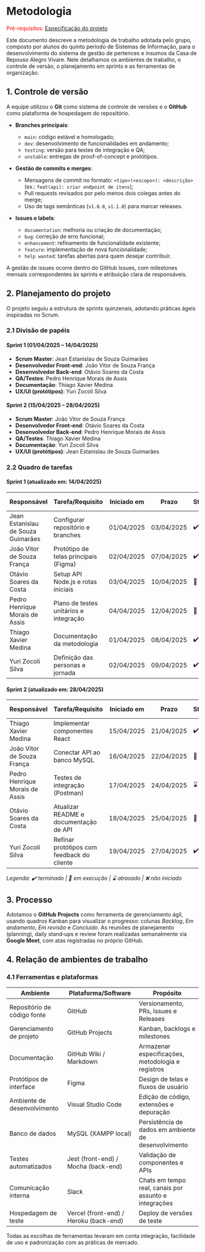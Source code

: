 # Metodologia

<span style="color:red">Pré-requisitos: <a href="02-Especificacao.md">Especificação do projeto</a></span>

Este documento descreve a metodologia de trabalho adotada pelo grupo, composto por alunos do quinto período de Sistemas de Informação, para o desenvolvimento do sistema de gestão de pertences e insumos da Casa de Repouso Alegro Vivare. Nele detalhamos os ambientes de trabalho, o controle de versão, o planejamento em sprints e as ferramentas de organização.

## 1. Controle de versão

A equipe utilizou o **Git** como sistema de controle de versões e o **GitHub** como plataforma de hospedagem do repositório.

- **Branches principais**:
  - `main`: código estável e homologado;
  - `dev`: desenvolvimento de funcionalidades em andamento;
  - `testing`: versão para testes de integração e QA;
  - `unstable`: entregas de proof-of-concept e protótipos.

- **Gestão de commits e merges**:
  - Mensagens de commit no formato: `<tipo>(<escopo>): <descrição>` (ex.: `feat(api): criar endpoint de itens`);
  - Pull requests revisados por pelo menos dois colegas antes do merge;
  - Uso de tags semânticas (`v1.0.0`, `v1.1.0`) para marcar releases.

- **Issues e labels**:
  - `documentation`: melhoria ou criação de documentação;
  - `bug`: correção de erro funcional;
  - `enhancement`: refinamento de funcionalidade existente;
  - `feature`: implementação de nova funcionalidade;
  - `help wanted`: tarefas abertas para quem desejar contribuir.

A gestão de issues ocorre dentro do GitHub Issues, com milestones mensais correspondentes às sprints e atribuição clara de responsáveis.

## 2. Planejamento do projeto

O projeto seguiu a estrutura de sprints quinzenais, adotando práticas ágeis inspiradas no Scrum.

### 2.1 Divisão de papéis

#### Sprint 1 (01/04/2025 – 14/04/2025)
- **Scrum Master**: Jean Estanislau de Souza Guimarães  
- **Desenvolvedor Front‑end**: João Vitor de Souza França  
- **Desenvolvedor Back‑end**: Otávio Soares da Costa  
- **QA/Testes**: Pedro Henrique Morais de Assis  
- **Documentação**: Thiago Xavier Medina  
- **UX/UI (protótipos)**: Yuri Zocoli Silva  

#### Sprint 2 (15/04/2025 – 28/04/2025)
- **Scrum Master**: João Vitor de Souza França  
- **Desenvolvedor Front‑end**: Otávio Soares da Costa  
- **Desenvolvedor Back‑end**: Pedro Henrique Morais de Assis  
- **QA/Testes**: Thiago Xavier Medina  
- **Documentação**: Yuri Zocoli Silva  
- **UX/UI (protótipos)**: Jean Estanislau de Souza Guimarães  

### 2.2 Quadro de tarefas

#### Sprint 1 (atualizado em: 14/04/2025)

| Responsável                         | Tarefa/Requisito                     | Iniciado em | Prazo      | Status | Terminado em |  
| ----------------------------------- | ------------------------------------ | ----------- | ---------- | ------ | ------------ |  
| Jean Estanislau de Souza Guimarães | Configurar repositório e branches    | 01/04/2025  | 03/04/2025 | ✔️     | 02/04/2025   |  
| João Vitor de Souza França         | Protótipo de telas principais (Figma)| 02/04/2025  | 07/04/2025 | ✔️     | 06/04/2025   |  
| Otávio Soares da Costa             | Setup API Node.js e rotas iniciais   | 03/04/2025  | 10/04/2025 | 📝     |              |  
| Pedro Henrique Morais de Assis     | Plano de testes unitários e integração| 04/04/2025  | 12/04/2025 | 📝     |              |  
| Thiago Xavier Medina               | Documentação da metodologia          | 01/04/2025  | 08/04/2025 | ✔️     | 07/04/2025   |  
| Yuri Zocoli Silva                  | Definição das personas e jornada     | 02/04/2025  | 09/04/2025 | ✔️     | 09/04/2025   |  

#### Sprint 2 (atualizado em: 28/04/2025)

| Responsável                         | Tarefa/Requisito                           | Iniciado em | Prazo      | Status | Terminado em |  
| ----------------------------------- | ------------------------------------------ | ----------- | ---------- | ------ | ------------ |  
| Thiago Xavier Medina         | Implementar componentes React              | 15/04/2025  | 21/04/2025 | ✔️     | 20/04/2025   |  
|  João Vitor de Souza França            | Conectar API ao banco MySQL                | 16/04/2025  | 22/04/2025 | 📝     |              |  
| Pedro Henrique Morais de Assis     | Testes de integração (Postman)             | 17/04/2025  | 24/04/2025 | ⌛     |              |  
| Otávio Soares da Costa               | Atualizar README e documentação de API     | 18/04/2025  | 25/04/2025 | 📝     |              |  
| Yuri Zocoli Silva                  | Refinar protótipos com feedback do cliente | 19/04/2025  | 27/04/2025 | ✔️     | 26/04/2025   |  

_Legenda: ✔️ terminado | 📝 em execução | ⌛ atrasado | ❌ não iniciado_

## 3. Processo

Adotamos o **GitHub Projects** como ferramenta de gerenciamento ágil, usando quadros Kanban para visualizar o progresso: colunas _Backlog_, _Em andamento_, _Em revisão_ e _Concluído_. As reuniões de planejamento (planning), daily stand‑ups e review foram realizadas semanalmente via **Google Meet**, com atas registradas no próprio GitHub.

## 4. Relação de ambientes de trabalho

### 4.1 Ferramentas e plataformas

| Ambiente                        | Plataforma/Software      | Propósito                                               |  
| ------------------------------- | ------------------------ | ------------------------------------------------------- |  
| Repositório de código fonte     | GitHub                   | Versionamento, PRs, Issues e Releases                   |  
| Gerenciamento de projeto         | GitHub Projects          | Kanban, backlogs e milestones                           |  
| Documentação                     | GitHub Wiki / Markdown   | Armazenar especificações, metodologia e registros       |  
| Protótipos de interface          | Figma                    | Design de telas e fluxos de usuário                     |  
| Ambiente de desenvolvimento      | Visual Studio Code       | Edição de código, extensões e depuração                 |  
| Banco de dados                   | MySQL (XAMPP local)      | Persistência de dados em ambiente de desenvolvimento    |  
| Testes automatizados             | Jest (front-end) / Mocha (back-end) | Validação de componentes e APIs                   |  
| Comunicação interna              | Slack                    | Chats em tempo real, canais por assunto e integrações   |  
| Hospedagem de teste              | Vercel (front-end) / Heroku (back-end) | Deploy de versões de teste                     |  

Todas as escolhas de ferramentas levaram em conta integração, facilidade de uso e padronização com as práticas de mercado.
